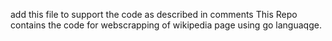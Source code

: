 add this file to support the code as described in comments
This Repo contains the code for webscrapping of wikipedia page using go languaqge.
